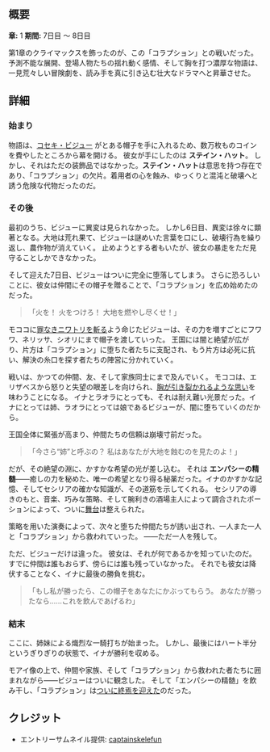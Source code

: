 <!-- title: コラプション -->

<!-- quote: 堕落せし者が、この地を支配するだろう。 -->

<!-- chapters: 0 -->

<!-- images: (コラプションに侵された大地を歩くビジュー), (エリザベスに助けを求めるモココ), (堕落したフワワが大切なニワトリを自らの手で斬る), (イナが姉と戦う姿), (コラプションの終焉に癒しを飲むビジュー) -->

<!-- model: false -->

## 概要

**章:** 1
**期間:** 7日目 ～ 8日目

第1章のクライマックスを飾ったのが、この「コラプション」との戦いだった。
予測不能な展開、登場人物たちの揺れ動く感情、そして胸を打つ濃厚な物語は、一見荒々しい冒険劇を、読み手を真に引き込む壮大なドラマへと昇華させた。

## 詳細

### 始まり

物語は、[コセキ・ビジュー](#entry:bijou-entry) がとある帽子を手に入れるため、数万枚ものコインを費やしたところから幕を開ける。
彼女が手にしたのは **ステイン・ハット**。
しかし、それはただの装飾品ではなかった。**ステイン・ハット**は意思を持つ存在であり、「コラプション」の欠片。着用者の心を蝕み、ゆっくりと混沌と破壊へと誘う危険な代物だったのだ。

### その後

最初のうち、ビジューに異変は見られなかった。
しかし6日目、異変は徐々に顕著となる。大地は荒れ果て、ビジューは謎めいた言葉を口にし、破壊行為を繰り返し、農作物が消えていく。
止めようとする者もいたが、彼女の暴走をただ見守ることしかできなかった。

そして迎えた7日目、ビジューはついに完全に堕落してしまう。
さらに恐ろしいことに、彼女は仲間にその帽子を贈ることで、「コラプション」を広め始めたのだった。

> 「火を！ 火をつけろ！
> 大地を燃やし尽くせ！」

モココに[罪なきニワトリを斬る](https://www.youtube.com/live/qFnAgJtQtiY?si=I8pw4o1eeG_aDK5a&start=12974)よう命じたビジューは、その力を増すごとにフワワ、ネリッサ、シオリにまで帽子を渡していった。
王国には闇と絶望が広がり、片方は「コラプション」に堕ちた者たちに支配され、もう片方は必死に抗い、解決の糸口を探す者たちの陣営に分かれていく。

戦いは、かつての仲間、友、そして家族同士にまで及んでいく。
モココは、エリザベスから怒りと失望の眼差しを向けられ、[胸が引き裂かれるような思い](https://www.youtube.com/live/6TXwZjXEoxk?si=xxB_sQ9KhDy7UMnv&t=1608)を味わうことになる。
イナとラオラにとっても、それは耐え難い光景だった。イナにとっては姉、ラオラにとっては娘であるビジューが、闇に堕ちていくのだから。

王国全体に緊張が高まり、仲間たちの信頼は崩壊寸前だった。

> 「今さら“姉”と呼ぶの？ 私はあなたが大地を蝕むのを見たのよ！」

だが、その絶望の淵に、かすかな希望の光が差し込む。
それは **エンパシーの精髄**――癒しの力を秘めた、唯一の希望となり得る秘薬だった。イナのかすかな記憶、そしてセシリアの確かな知識が、その道筋を示してくれる。
セシリアの導きのもと、音楽、巧みな策略、そして腕利きの酒場主人によって調合されたポーションによって、ついに[舞台](https://www.youtube.com/live/_urPfTQnLes?si=ldRQcihdPK3M_hZn&t=12403)は整えられた。

策略を用いた演奏によって、次々と堕ちた仲間たちが誘い出され、一人また一人と「コラプション」から救われていった。
――ただ一人を残して。

ただ、ビジューだけは違った。
彼女は、それが何であるかを知っていたのだ。
すでに仲間は誰もおらず、傍らには誰も残っていなかった。
それでも彼女は降伏することなく、イナに最後の勝負を挑む。

> 「もし私が勝ったら、この帽子をあなたにかぶってもらう。
> あなたが勝ったなら……これを飲んであげるわ」

### 結末

ここに、姉妹による熾烈な一騎打ちが始まった。
しかし、最後にはハート半分というぎりぎりの状態で、イナが勝利を収める。

モアイ像の上で、仲間や家族、そして「コラプション」から救われた者たちに囲まれながら――ビジューはついに観念した。
そして「エンパシーの精髄」を飲み干し、「コラプション」は[ついに終焉を迎えた](https://www.youtube.com/live/u3MQlnSHfhA?feature=shared&t=12247)のだった。

## クレジット

- エントリーサムネイル提供: [captainskelefun](https://x.com/captainskelefun/status/1900878033872986249)